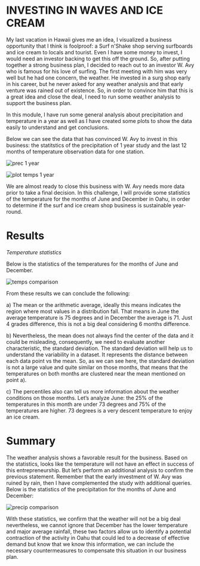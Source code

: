 # INVESTING IN WAVES AND ICE CREAM

My last vacation in Hawaii gives me an idea, I visualized a business opportunity that I think is foolproof: a Surf n'Shake shop serving surfboards and ice cream to locals and tourist. Even I have some money to invest, I would need an investor backing to get this off the ground. So, after putting together a strong business plan, I decided to reach out to an investor W. Avy who is famous for his love of surfing. The first meeting with him was very well but he had one concern, the weather. He invested in a surg shop early in his career, but he never asked for any weather analysis and that early venture was rained out of existence. So, in order to convince him that this is a great idea and close the deal, I need to run some weather analysis to support the business plan.

In this module, I have run some general analysis about precipitation and temperature in a year as well as I have created some plots to show the data easily to understand and get conclusions.

Below we can see the data that has convinced  W. Avy to invest in this business: the statitstics of the precipitation of 1 year study and the last 12 months of temperature observation data for one station. 

![prec 1 year](https://user-images.githubusercontent.com/106939511/184519587-89d8ce44-3904-4122-af73-641b3fe63c40.png)




![plot temps 1 year](https://user-images.githubusercontent.com/106939511/184519595-2d5fed74-5012-43d2-b975-123becf1eacd.png)




We are almost ready to close this business with W. Avy needs more data prior to take a final decision. In this challenge, I will provide some statistics of the temperature for the months of June and December in Oahu, in order to determine if the surf and ice cream shop business is sustainable year-round.



# Results

*Temperature statistics*

Below is the statistics of the temperatures for the months of June and December.

![temps comparison](https://user-images.githubusercontent.com/106939511/184519641-898d6193-b3de-4b43-ade7-f82bafe676bb.png)


From these results we can conclude the following:

a) The mean or the arithmetic average, ideally this means indicates the region where most values in a distribution fall. That means in June the average temperature is 75 degrees and in December the average is 71. Just 4 grades difference, this is not a big deal considering 6 months difference. 

b) Nevertheless, the mean does not always find the center of the data and it could be misleading, consequently, we need to evaluate another characteristic, the standard deviation. The standard deviation will help us to understand the variability in a dataset. It represents the distance between each data point vs the mean. So, as we can see here, the standard deviation is not a large value and quite similar on those months, that means that the temperatures on both months are clustered near the mean mentioned on point a). 

c) The percentiles also can tell us more information about the weather conditions on those months. Let’s analyze June: the 25% of the temperatures in this month are under 73 degrees and 75% of the temperatures are higher.  73 degrees is a very descent temperature to enjoy an ice cream.


# Summary

The weather analysis shows a favorable result for the business. Based on the statistics, looks like the temperature will not have an effect in success of this entrepreneurship. But let’s perform an additional analysis to confirm the previous statement. Remember that the early investment of W. Avy was ruined by rain, then I have complemented the study with additional queries. Below is the statistics of the precipitation for the months of June and December:

![precip comparison](https://user-images.githubusercontent.com/106939511/184519670-a044d2da-e86a-469f-8d9b-3cb236b8a019.png)



With these statistics, we confirm that the weather will not be a big deal nevertheless, we cannot ignore that December has the lower temperature and major average rainfall, these two factors allow us to identify a potential contraction of the activity in Oahu that could led to a decrease of effective demand but know that we know this information, we can include the necessary countermeasures to compensate this situation in our business plan.

